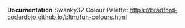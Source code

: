**Documentation**
Swanky32 Colour Palette:
https://bradford-coderdojo.github.io/bltm/fun-colours.html
